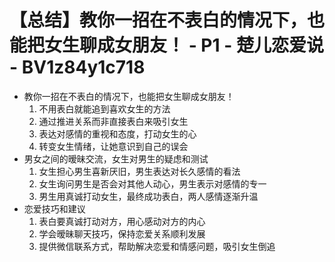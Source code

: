 # 【总结】教你一招在不表白的情况下，也能把女生聊成女朋友！ - P1 - 楚儿恋爱说 - BV1z84y1c718

-   教你一招在不表白的情况下，也能把女生聊成女朋友！
    1.  不用表白就能追到喜欢女生的方法
    2.  通过推进关系而非直接表白来吸引女生
    3.  表达对感情的重视和态度，打动女生的心
    4.  转变女生情绪，让她意识到自己的误会
-   男女之间的暧昧交流，女生对男生的疑虑和测试
    1.  女生担心男生喜新厌旧，男生表达对长久感情的看法
    2.  女生询问男生是否会对其他人动心，男生表示对感情的专一
    3.  男生用真诚打动女生，最终成功表白，两人感情逐渐升温
-   恋爱技巧和建议
    1.  表白要真诚打动对方，用心感动对方的内心
    2.  学会暧昧聊天技巧，保持恋爱关系顺利发展
    3.  提供微信联系方式，帮助解决恋爱和情感问题，吸引女生倒追